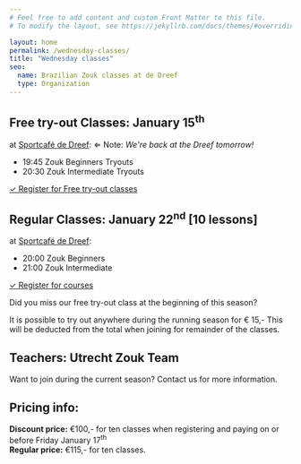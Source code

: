 ```yaml
---
# Feel free to add content and custom Front Matter to this file.
# To modify the layout, see https://jekyllrb.com/docs/themes/#overriding-theme-defaults

layout: home
permalink: /wednesday-classes/
title: "Wednesday classes"
seo:
  name: Brazilian Zouk classes at de Dreef
  type: Organization
---
```


## Free try-out Classes: January 15<sup>th</sup>
at [Sportcafé de Dreef](https://www.google.com/maps/place/Sportcafe+De+Dreef/@52.1210203,5.1168421,17z/data=!3m1!4b1!4m5!3m4!1s0x47c66f20f13d3cad:0x4866ca24be334309!8m2!3d52.1210203!4d5.1190308):
⇐ 
Note:
<i>
We're back at the Dreef tomorrow!
</i>

- 19:45 Zouk Beginners Tryouts
- 20:30 Zouk Intermediate Tryouts

<a
  class="call-to-action"
  target="blank"
  href="http://www.salsaventura.nl/utrecht">
  ✓ Register for Free try-out classes
</a>


## Regular Classes: January 22<sup>nd</sup> [10 lessons]

at [Sportcafé de Dreef](https://www.google.com/maps/place/Sportcafe+De+Dreef/@52.1210203,5.1168421,17z/data=!3m1!4b1!4m5!3m4!1s0x47c66f20f13d3cad:0x4866ca24be334309!8m2!3d52.1210203!4d5.1190308):
- 20:00 Zouk Beginners
- 21:00 Zouk Intermediate

<a
  class="call-to-action"
  target="blank"
  href="http://www.salsaventura.nl/utrecht">
  ✓ Register for courses
</a>

Did you miss our free try-out class at the beginning of this season?

It is possible to try out anywhere during the running season for € 15,-
This will be deducted from the total when joining for remainder of the classes.

## Teachers: Utrecht Zouk Team

Want to join during the current season?
Contact us for more information.

## Pricing info:
**Discount price:** €100,- for ten classes
when registering and paying on or before Friday January 17<sup>th</sup>  
**Regular price:** €115,- for ten classes.

